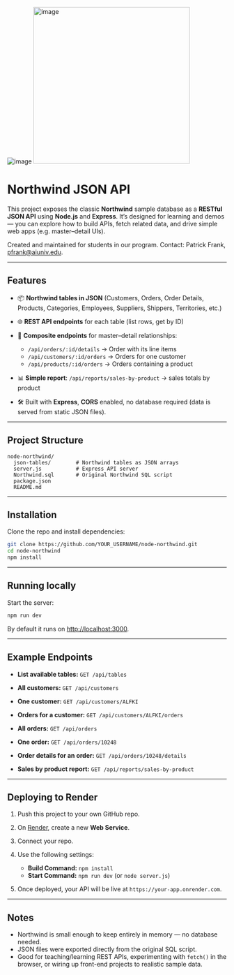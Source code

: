![image](https://github.com/PatrickFrankAIU/GradeManagerProject/assets/134087916/b5d814bf-e38f-456f-8f9c-cb5a98fb52fa)
<img width="359" height="359" alt="image" src="https://github.com/user-attachments/assets/2e15176b-bb3a-4e02-8b5a-6374acc93d4b" />


# Northwind JSON API

This project exposes the classic **Northwind** sample database as a **RESTful JSON API** using **Node.js** and **Express**.
It’s designed for learning and demos — you can explore how to build APIs, fetch related data, and drive simple web apps (e.g. master–detail UIs).

Created and maintained for students in our program. 
Contact: Patrick Frank, pfrank@aiuniv.edu. 


---

## Features

* 📦 **Northwind tables in JSON** (Customers, Orders, Order Details, Products, Categories, Employees, Suppliers, Shippers, Territories, etc.)
* 🌐 **REST API endpoints** for each table (list rows, get by ID)
* 🔗 **Composite endpoints** for master–detail relationships:

  * `/api/orders/:id/details` → Order with its line items
  * `/api/customers/:id/orders` → Orders for one customer
  * `/api/products/:id/orders` → Orders containing a product
* 📊 **Simple report**: `/api/reports/sales-by-product` → sales totals by product
* 🛠 Built with **Express**, **CORS** enabled, no database required (data is served from static JSON files).

---

## Project Structure

```
node-northwind/
  json-tables/        # Northwind tables as JSON arrays
  server.js           # Express API server
  Northwind.sql       # Original Northwind SQL script
  package.json
  README.md
```

---

## Installation

Clone the repo and install dependencies:

```bash
git clone https://github.com/YOUR_USERNAME/node-northwind.git
cd node-northwind
npm install
```

---

## Running locally

Start the server:

```bash
npm run dev
```

By default it runs on [http://localhost:3000](http://localhost:3000).

---

## Example Endpoints

* **List available tables:**
  `GET /api/tables`

* **All customers:**
  `GET /api/customers`

* **One customer:**
  `GET /api/customers/ALFKI`

* **Orders for a customer:**
  `GET /api/customers/ALFKI/orders`

* **All orders:**
  `GET /api/orders`

* **One order:**
  `GET /api/orders/10248`

* **Order details for an order:**
  `GET /api/orders/10248/details`

* **Sales by product report:**
  `GET /api/reports/sales-by-product`

---

## Deploying to Render

1. Push this project to your own GitHub repo.
2. On [Render](https://render.com/), create a new **Web Service**.
3. Connect your repo.
4. Use the following settings:

   * **Build Command:** `npm install`
   * **Start Command:** `npm run dev` (or `node server.js`)
5. Once deployed, your API will be live at `https://your-app.onrender.com`.

---

## Notes

* Northwind is small enough to keep entirely in memory — no database needed.
* JSON files were exported directly from the original SQL script.
* Good for teaching/learning REST APIs, experimenting with `fetch()` in the browser, or wiring up front-end projects to realistic sample data.

